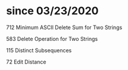 # since 03/23/2020

712	Minimum ASCII Delete Sum for Two Strings

583	Delete Operation for Two Strings

115	Distinct Subsequences

72	Edit Distance
